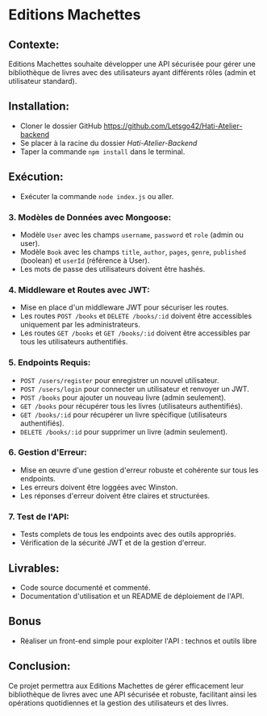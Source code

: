 # Editions Machettes

## Contexte:
Editions Machettes souhaite développer une API sécurisée pour gérer une bibliothèque de livres avec des utilisateurs ayant différents rôles (admin et utilisateur standard).

## Installation:

   - Cloner le dossier GitHub https://github.com/Letsgo42/Hati-Atelier-backend
   - Se placer à la racine du dossier *Hati-Atelier-Backend*
   - Taper la commande `npm install` dans le terminal.

## Exécution:

   - Exécuter la commande `node index.js` ou aller.

### 3. **Modèles de Données avec Mongoose:**
   - Modèle `User` avec les champs `username`, `password` et `role` (admin ou user).
   - Modèle `Book` avec les champs `title`, `author`, `pages`, `genre`, `published` (boolean) et `userId` (référence à User).
   - Les mots de passe des utilisateurs doivent être hashés.

### 4. **Middleware et Routes avec JWT:**
   - Mise en place d'un middleware JWT pour sécuriser les routes.
   - Les routes `POST /books` et `DELETE /books/:id` doivent être accessibles uniquement par les administrateurs.
   - Les routes `GET /books` et `GET /books/:id` doivent être accessibles par tous les utilisateurs authentifiés.

### 5. **Endpoints Requis:**
   - `POST /users/register` pour enregistrer un nouvel utilisateur.
   - `POST /users/login` pour connecter un utilisateur et renvoyer un JWT.
   - `POST /books` pour ajouter un nouveau livre (admin seulement).
   - `GET /books` pour récupérer tous les livres (utilisateurs authentifiés).
   - `GET /books/:id` pour récupérer un livre spécifique (utilisateurs authentifiés).
   - `DELETE /books/:id` pour supprimer un livre (admin seulement).

### 6. **Gestion d'Erreur:**
   - Mise en œuvre d'une gestion d'erreur robuste et cohérente sur tous les endpoints.
   - Les erreurs doivent être loggées avec Winston.
   - Les réponses d'erreur doivent être claires et structurées.

### 7. **Test de l'API:**
   - Tests complets de tous les endpoints avec des outils appropriés.
   - Vérification de la sécurité JWT et de la gestion d'erreur.

## Livrables:
- Code source documenté et commenté.
- Documentation d'utilisation et un README de déploiement de l'API.

## Bonus
- Réaliser un front-end simple pour exploiter l'API : technos et outils libre

## Conclusion:
Ce projet permettra aux Editions Machettes de gérer efficacement leur bibliothèque de livres avec une API sécurisée et robuste, facilitant ainsi les opérations quotidiennes et la gestion des utilisateurs et des livres.
